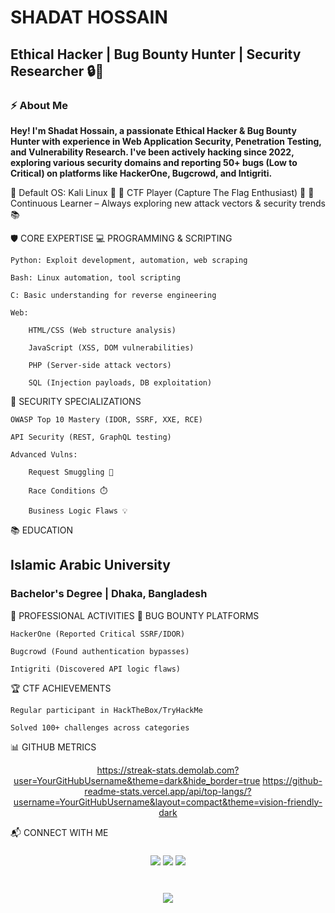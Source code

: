 # SHADAT HOSSAIN
## Ethical Hacker | Bug Bounty Hunter | Security Researcher 🔒🐛


### ⚡ About Me
<b> Hey! I'm Shadat Hossain, a passionate Ethical Hacker & Bug Bounty Hunter with experience in Web Application Security, Penetration Testing, and Vulnerability Research. I've been actively hacking since 2022, exploring various security domains and reporting 50+ bugs (Low to Critical) on platforms like HackerOne, Bugcrowd, and Intigriti. </b>

🔹 Default OS: Kali Linux 🐍
🔹 CTF Player (Capture The Flag Enthusiast) 🚩
🔹 Continuous Learner – Always exploring new attack vectors & security trends 📚


🛡️ CORE EXPERTISE
💻 PROGRAMMING & SCRIPTING

    Python: Exploit development, automation, web scraping

    Bash: Linux automation, tool scripting

    C: Basic understanding for reverse engineering

    Web:

        HTML/CSS (Web structure analysis)

        JavaScript (XSS, DOM vulnerabilities)

        PHP (Server-side attack vectors)

        SQL (Injection payloads, DB exploitation)

🔐 SECURITY SPECIALIZATIONS

    OWASP Top 10 Mastery (IDOR, SSRF, XXE, RCE)

    API Security (REST, GraphQL testing)

    Advanced Vulns:

        Request Smuggling 🔄

        Race Conditions ⏱️

        Business Logic Flaws 💡

📚 EDUCATION
<h2>Islamic Arabic University</h2> <h3>Bachelor's Degree | Dhaka, Bangladesh</h3>
💼 PROFESSIONAL ACTIVITIES
🐛 BUG BOUNTY PLATFORMS

    HackerOne (Reported Critical SSRF/IDOR)

    Bugcrowd (Found authentication bypasses)

    Intigriti (Discovered API logic flaws)

🏆 CTF ACHIEVEMENTS

    Regular participant in HackTheBox/TryHackMe

    Solved 100+ challenges across categories

📊 GITHUB METRICS
<div align="center">

https://streak-stats.demolab.com?user=YourGitHubUsername&theme=dark&hide_border=true
https://github-readme-stats.vercel.app/api/top-langs/?username=YourGitHubUsername&layout=compact&theme=vision-friendly-dark
</div>
📬 CONNECT WITH ME
<h3 align="center"> <a href="https://x.com/sohanrana101"><img src="https://img.shields.io/badge/Twitter-%231DA1F2.svg?&style=for-the-badge&logo=twitter&logoColor=white"></a> <a href="mailto:sohanatrana@gmail.com"><img src="https://img.shields.io/badge/Gmail-D14836?style=for-the-badge&logo=gmail&logoColor=white"></a> <a href="https://www.facebook.com/sohanatrana"><img src="https://img.shields.io/badge/Facebook-%231877F2.svg?&style=for-the-badge&logo=facebook&logoColor=white"></a> </h3> <h1 align="center"> <img src="https://readme-typing-svg.demolab.com?font=Fira+Code&pause=1000&color=00FF00&center=true&vCenter=true&width=435&lines=Stay+Curious++%F0%9F%94%8D;Hack+Ethically+%E2%9A%99%EF%B8%8F;Build+Defenses+%F0%9F%92%BB" /> </h1>
